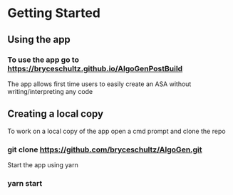 # Getting Started


## Using the app

### To use the app go to https://bryceschultz.github.io/AlgoGenPostBuild

The app allows first time users to easily create an ASA without writing/interpreting any code


## Creating a local copy

To work on a local copy of the app open a cmd prompt and clone the repo


### git clone https://github.com/bryceschultz/AlgoGen.git

Start the app using yarn

### yarn start
